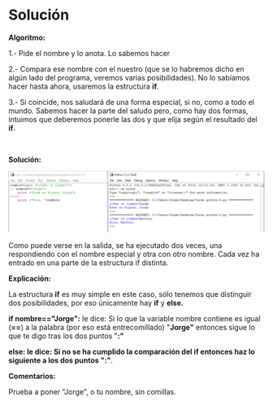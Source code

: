 
# Solución

**Algoritmo:**

1.- Pide el nombre y lo anota. Lo sabemos hacer

2.- Compara ese nombre con el nuestro (que se lo habremos dicho en algún lado del programa, veremos varias posibilidades). No lo sabíamos hacer hasta ahora, usaremos la estructura **if**.

3.- Si coincide, nos saludará de una forma especial, si no, como a todo el mundo. Sabemos hacer la parte del saludo pero, como hay dos formas, intuimos que deberemos ponerle las dos y que elija según el resultado del **if**.

 

**Solución:**

![](img/3.png)


Como puede verse en la salida, se ha ejecutado dos veces, una respondiendo con el nombre especial y otra con otro nombre. Cada vez ha entrado en una parte de la estructura if distinta.



**Explicación:**

La estructura **if** es muy simple en este caso, sólo tenemos que distinguir dos posibilidades, por eso únicamente hay **if** y **else.**

**if nombre=="Jorge":** le dice: Si lo que la variable nombre contiene es igual (**==**) a la palabra (por eso está entrecomillado) "**Jorge"** entonces sigue lo que te digo tras los dos puntos "**:"**

**else: **le dice: Si no se ha cumplido la comparación del **if** entonces haz lo siguiente a los dos puntos "**:"**. 

**Comentarios:**

Prueba a poner "Jorge", o tu nombre, sin comillas. 

